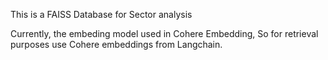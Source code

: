 This is a FAISS Database for Sector analysis

Currently, the embeding model used in Cohere Embedding, So for retrieval purposes use Cohere embeddings from Langchain. 
